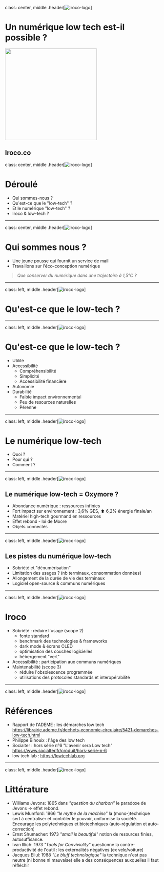 class: center, middle
.header[![iroco-logo](images/iroco.svg)]

# Un numérique low tech est-il possible ?

<img height="300" src="images/sucrebrut-xpeyC6vdDdc-unsplash.jpg"/>

Iroco.co
---
class: center, middle
.header[![iroco-logo](images/iroco.svg)]

# Déroulé

* Qui sommes-nous ?
* Qu'est-ce que le "low-tech" ?
* Et le numérique "low-tech" ?
* Iroco & low-tech ?

---
class: center, middle
.header[![iroco-logo](images/iroco.svg)]

# Qui sommes nous ?

* Une jeune pousse qui fournit un service de mail
* Travaillons sur l'éco-conception numérique

> *Que conserver du numérique dans une trajectoire à 1,5°C ?*

---
class: left, middle
.header[![iroco-logo](images/iroco.svg)]

# Qu'est-ce que le low-tech ?

---
class: left, middle
.header[![iroco-logo](images/iroco.svg)]

# Qu'est-ce que le low-tech ?

* Utilité
* Accessibilité
  * Compréhensibilité
  * Simplicité
  * Accessibilité financière
* Autonomie
* Durabilité
  * Faible impact environnemental
  * Peu de resources naturelles
  * Pérenne

---
class: left, middle
.header[![iroco-logo](images/iroco.svg)]

# Le numérique low-tech

* Quoi ?
* Pour qui ?
* Comment ?

---
class: left, middle
.header[![iroco-logo](images/iroco.svg)]

## Le numérique low-tech = Oxymore ?

* Abondance numérique : ressources infinies
* Fort impact sur environnement : 3,6% GES, ⬆️ 6,2% énergie finale/an
* Matériel high-tech gourmand en ressources
* Effet rebond - loi de Moore
* Objets connectés

---
class: left, middle
.header[![iroco-logo](images/iroco.svg)]

## Les pistes du numérique low-tech

* Sobriété et "dénumérisation"
* Limitation des usages ? (nb terminaux, consommation données)
* Allongement de la durée de vie des terminaux
* Logiciel open-source & communs numériques

---
class: left, middle
.header[![iroco-logo](images/iroco.svg)]

# Iroco

* Sobriété : réduire l'usage (scope 2)
  * fonte standard
  * benchmark des technologies & frameworks
  * dark mode & écrans OLED
  * optimisation des couches logicielles
  * hébergement "vert"
* Accessibilité : participation aux communs numériques
* Maintenabilité (scope 3)
  * réduire l'obsolescence programmée
  * utilisations des protocoles standards et interopérabilité

---
class: left, middle
.header[![iroco-logo](images/iroco.svg)]

# Références 

* Rapport de l'ADEME : les démarches low tech https://librairie.ademe.fr/dechets-economie-circulaire/5421-demarches-low-tech.html
* Philippe Bihouix : l'âge des low tech
* Socialter : hors série n°6 "L'avenir sera Low tech" https://www.socialter.fr/produit/hors-serie-n-6
* low tech lab : https://lowtechlab.org

---
class: left, middle
.header[![iroco-logo](images/iroco.svg)]

# Littérature 

* Williams Jevons: 1865 dans _"question du charbon"_ le paradoxe de Jevons -> effet rebond.
* Lewis Mumford: 1966 _"le mythe de la machine"_ la (mono-)technique sert à centraliser et contrôler le pouvoir, uniformise la société. Encourage les polytechniques et biotechniques (auto-régulation et auto-correction)
* Ernst Shumacher: 1973 _"small is beautiful"_ notion de resources finies, autosuffisance.
* Ivan Illich: 1973 _"Tools for Conviviality"_ questionne la contre-productivité de l'outil : les externalités négatives (ex velo/voiture)
* Jacques Ellul: 1988 _"Le bluff technologique"_ la technique n'est pas neutre (ni bonne ni mauvaise) elle a des conséquences auxquelles il faut réfléchir